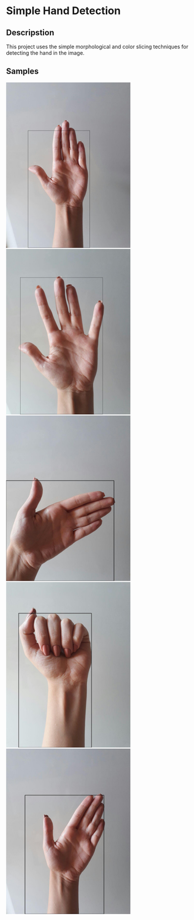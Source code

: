# Simple Hand Detection

## Descripstion
This project uses the simple morphological and color slicing techniques for detecting the hand in the image.

## Samples

<img src="r1.jpg" height="450">
<img src="r2.jpg" height="450">
<img src="r3.jpg" height="450">
<img src="r4.jpg" height="450">
<img src="r5.jpg" height="450">

